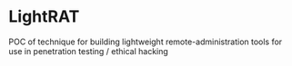 # LightRAT
POC of technique for building lightweight remote-administration tools for use in penetration testing / ethical hacking
